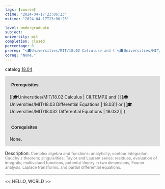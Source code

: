 ```yaml
---
tags: [course]
ctime: "2024-04-17T23:06:23"
mstime: "2024-04-17T23:06:23"

level: undergraduate
subject: 
university: mit
completion: closed
percentage: 0
prereq: "<🎓Universities/MIT/18.02 Calculus> and ( <🎓Universities/MIT/18.03 Differential Equations> or <🎓Universities/MIT/18.032 Differential Equations> )"
coreq: "None."
---
```


catalog [18.04](http://student.mit.edu/catalog/m18a.html#18.04)

<span style="display: block; padding: 15px; background-color: rgb(100, 100, 100, 0.2);"><font id="m_prereq1679_0" style="display: block; font-family: Arial, sans-serif; font-weight: bold; padding: 5px">Prerequisites</font><br><span id="prereq1679_0">[[🎓Universities/MIT/18.02 Calculus | CII.TEMP]] and ( [[🎓Universities/MIT/18.03 Differential Equations | 18.03]] or [[🎓Universities/MIT/18.032 Differential Equations | 18.032]] )</span></span>
<span style="display: block; padding: 15px; background-color: rgb(100, 100, 100, 0.2);"><font id="m_coreq1679_0" style="display: block; font-family: Arial, sans-serif; font-weight: bold; padding: 5px">Corequisites</font><br><span id="coreq1679_0">None.</span></span>

<font style="">Description:</font>
<font style="color: grey; font-size: 0.8rem;">Complex algebra and functions; analyticity; contour integration, Cauchy's theorem; singularities, Taylor and Laurent series; residues, evaluation of integrals; multivalued functions, potential theory in two dimensions; Fourier analysis, Laplace transforms, and partial differential equations.</font>



---

<< HELLO, WORLD >>
